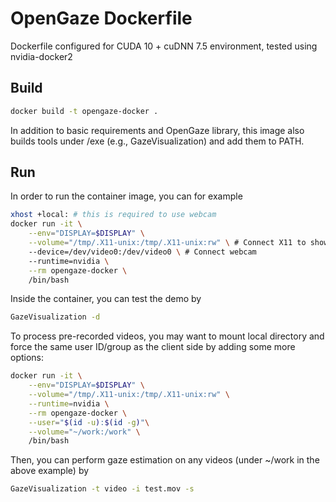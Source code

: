 # OpenGaze Dockerfile

Dockerfile configured for CUDA 10 + cuDNN 7.5 environment, tested using nvidia-docker2

## Build

```bash
docker build -t opengaze-docker .
```

In addition to basic requirements and OpenGaze library, this image also builds tools under /exe (e.g., GazeVisualization) and add them to PATH.

## Run

In order to run the container image, you can for example

```bash
xhost +local: # this is required to use webcam
docker run -it \
    --env="DISPLAY=$DISPLAY" \
    --volume="/tmp/.X11-unix:/tmp/.X11-unix:rw" \ # Connect X11 to show GUI
    --device=/dev/video0:/dev/video0 \ # Connect webcam
    --runtime=nvidia \
    --rm opengaze-docker \
    /bin/bash
```

Inside the container, you can test the demo by

```bash
GazeVisualization -d
```

To process pre-recorded videos, you may want to mount local directory and force the same user ID/group as the client side by adding some more options:

```bash
docker run -it \
    --env="DISPLAY=$DISPLAY" \
    --volume="/tmp/.X11-unix:/tmp/.X11-unix:rw" \
    --runtime=nvidia \
    --rm opengaze-docker \
    --user="$(id -u):$(id -g)"\
    --volume="~/work:/work" \
    /bin/bash
```

Then, you can perform gaze estimation on any videos (under ~/work in the above example) by
```bash
GazeVisualization -t video -i test.mov -s
```
